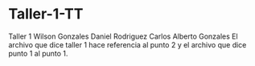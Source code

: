 # Taller-1-TT
Taller 1 
Wilson Gonzales 
Daniel Rodriguez 
Carlos Alberto Gonzales
El archivo que dice taller 1 hace referencia al punto 2 y el archivo que dice punto 1 al punto 1. 

